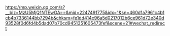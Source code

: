 https://mp.weixin.qq.com/s?__biz=MzU5MjQ1NTEwOA==&mid=2247491775&idx=1&sn=460d1a7961c4b1cb4b7336144bb7294b&chksm=fe1dd414c96a5d0217012b6ce961d72e340d93528f0d6fd4b5dad07b70cd9451351605473fef&scene=21#wechat_redirect